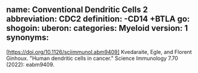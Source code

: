 name: Conventional Dendritic Cells 2
abbreviation: CDC2
definition: -CD14 +BTLA
go: 
shogoin: 
uberon: 
categories: Myeloid
version: 1 
synonyms:
---

[https://doi.org/10.1126/sciimmunol.abm9409] Kvedaraite, Egle, and Florent Ginhoux. "Human dendritic cells in cancer." Science Immunology 7.70 (2022): eabm9409.